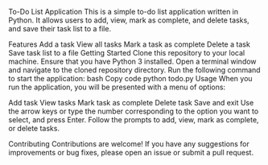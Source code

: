 To-Do List Application
This is a simple to-do list application written in Python. It allows users to add, view, mark as complete, and delete tasks, and save their task list to a file.

Features
Add a task
View all tasks
Mark a task as complete
Delete a task
Save task list to a file
Getting Started
Clone this repository to your local machine.
Ensure that you have Python 3 installed.
Open a terminal window and navigate to the cloned repository directory.
Run the following command to start the application:
bash
Copy code
python todo.py
Usage
When you run the application, you will be presented with a menu of options:

Add task
View tasks
Mark task as complete
Delete task
Save and exit
Use the arrow keys or type the number corresponding to the option you want to select, and press Enter. Follow the prompts to add, view, mark as complete, or delete tasks.

Contributing
Contributions are welcome! If you have any suggestions for improvements or bug fixes, please open an issue or submit a pull request.

